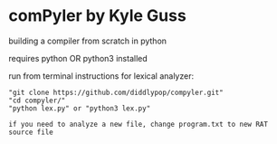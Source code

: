 # comPyler by Kyle Guss


building a compiler from scratch in python

requires python OR python3 installed

run from terminal instructions for lexical analyzer: 

    "git clone https://github.com/diddlypop/compyler.git"
    "cd compyler/"
    "python lex.py" or "python3 lex.py"
    
    if you need to analyze a new file, change program.txt to new RAT source file